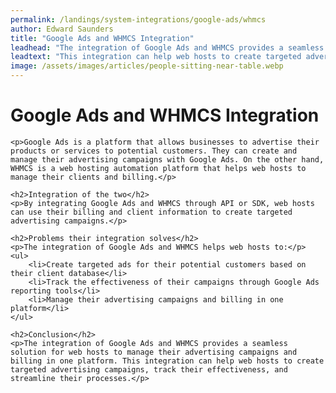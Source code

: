 ```yaml
---
permalink: /landings/system-integrations/google-ads/whmcs
author: Edward Saunders
title: "Google Ads and WHMCS Integration"
leadhead: "The integration of Google Ads and WHMCS provides a seamless solution for web hosts to manage their advertising campaigns and billing in one platform"
leadtext: "This integration can help web hosts to create targeted advertising campaigns, track their effectiveness, and streamline their processes."
image: /assets/images/articles/people-sitting-near-table.webp
---
```

<div class="arttext">    <h1>Google Ads and WHMCS Integration</h1>
    
    <p>Google Ads is a platform that allows businesses to advertise their products or services to potential customers. They can create and manage their advertising campaigns with Google Ads. On the other hand, WHMCS is a web hosting automation platform that helps web hosts to manage their clients and billing.</p>

    <h2>Integration of the two</h2>
    <p>By integrating Google Ads and WHMCS through API or SDK, web hosts can use their billing and client information to create targeted advertising campaigns.</p>

    <h2>Problems their integration solves</h2>
    <p>The integration of Google Ads and WHMCS helps web hosts to:</p>
    <ul>
        <li>Create targeted ads for their potential customers based on their client database</li>
        <li>Track the effectiveness of their campaigns through Google Ads reporting tools</li>
        <li>Manage their advertising campaigns and billing in one platform</li>
    </ul>

    <h2>Conclusion</h2>
    <p>The integration of Google Ads and WHMCS provides a seamless solution for web hosts to manage their advertising campaigns and billing in one platform. This integration can help web hosts to create targeted advertising campaigns, track their effectiveness, and streamline their processes.</p>
</div>